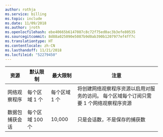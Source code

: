 ```yaml
---
author: rothja
ms.service: billing
ms.topic: include
ms.date: 11/09/2018
ms.author: jroth
ms.openlocfilehash: ebe40665b6147087c8c72f75ed0ac3b3efe80535
ms.sourcegitcommit: 8d88a025090e5087b9d0ab390b1207977ef4ff7c
ms.translationtype: HT
ms.contentlocale: zh-CN
ms.lasthandoff: 11/21/2018
ms.locfileid: "52279450"
---
```

| 资源 | 默认限制 | 最大限制 | 注意 |
| --- | --- | --- | --- |
| 网络观察程序 | 每个区域 1 个  | 每个区域 1 个 |  将创建网络观察程序资源以启用对服务的访问。 每个区域每个订阅只需要 1 个网络观察程序资源 |
| 数据包捕获会话 |每个区域 100 个 | 10,000 |只是会话数，不是保存的捕获数 |
